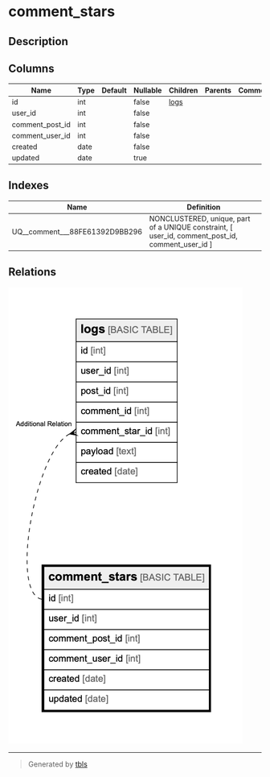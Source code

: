 # comment_stars

## Description

## Columns

| Name | Type | Default | Nullable | Children | Parents | Comment |
| ---- | ---- | ------- | -------- | -------- | ------- | ------- |
| id | int |  | false | [logs](logs.md) |  |  |
| user_id | int |  | false |  |  |  |
| comment_post_id | int |  | false |  |  |  |
| comment_user_id | int |  | false |  |  |  |
| created | date |  | false |  |  |  |
| updated | date |  | true |  |  |  |

## Indexes

| Name | Definition |
| ---- | ---------- |
| UQ__comment___88FE61392D9BB296 | NONCLUSTERED, unique, part of a UNIQUE constraint, [ user_id, comment_post_id, comment_user_id ] |

## Relations

![er](comment_stars.png)

---

> Generated by [tbls](https://github.com/k1LoW/tbls)
